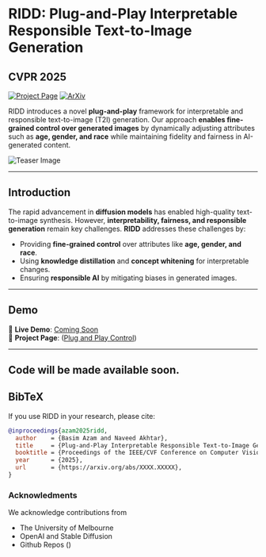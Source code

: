 # RIDD: Plug-and-Play Interpretable Responsible Text-to-Image Generation
## CVPR 2025 

[![Project Page](https://img.shields.io/badge/Project%20Page-Link-blue)](https://basim-azam.github.io/responsiblediffusion/) [![ArXiv](https://img.shields.io/badge/ArXiv-Paper-red)](https://arxiv.org/abs/2503.18324)

RIDD introduces a novel **plug-and-play** framework for interpretable and responsible text-to-image (T2I) generation. Our approach **enables fine-grained control over generated images** by dynamically adjusting attributes such as **age, gender, and race** while maintaining fidelity and fairness in AI-generated content.

![Teaser Image](./static/images/cvpr_general_2-03.png)

---

## **Introduction**
The rapid advancement in **diffusion models** has enabled high-quality text-to-image synthesis. However, **interpretability, fairness, and responsible generation** remain key challenges. **RIDD** addresses these challenges by:
- Providing **fine-grained control** over attributes like **age, gender, and race**.
- Using **knowledge distillation** and **concept whitening** for interpretable changes.
- Ensuring **responsible AI** by mitigating biases in generated images.


---

## **Demo**
🔗 **Live Demo**: [Coming Soon](#)  
🔗 **Project Page**: ([Plug and Play Control](https://basim-azam.github.io/responsiblediffusion/))  

---

## Code will be made available soon.

## **BibTeX**
If you use RIDD in your research, please cite:

```bibtex
@inproceedings{azam2025ridd,
  author    = {Basim Azam and Naveed Akhtar},
  title     = {Plug-and-Play Interpretable Responsible Text-to-Image Generation via Dual-Space Multi-facet Concept Control},
  booktitle = {Proceedings of the IEEE/CVF Conference on Computer Vision and Pattern Recognition (CVPR)},
  year      = {2025},
  url       = {https://arxiv.org/abs/XXXX.XXXXX},
}
```

### Acknowledments
We acknowledge contributions from
- The University of Melbourne
- OpenAI and Stable Diffusion
- Github Repos ()

